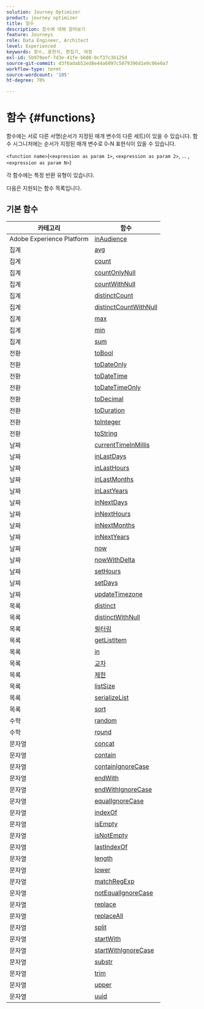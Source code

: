 ```yaml
---
solution: Journey Optimizer
product: journey optimizer
title: 함수
description: 함수에 대해 알아보기
feature: Journeys
role: Data Engineer, Architect
level: Experienced
keywords: 함수, 표현식, 편집기, 여정
exl-id: 5b978eef-7d3e-41fe-bb08-0cf37c3b125d
source-git-commit: d3f0adab52ed8e44a6097c5079396d1e9c06e0a7
workflow-type: tm+mt
source-wordcount: '185'
ht-degree: 70%

---
```


# 함수 {#functions}

함수에는 서로 다른 서명(순서가 지정된 매개 변수의 다른 세트)이 있을 수 있습니다. 함수 시그니처에는 순서가 지정된 매개 변수로 0-N 표현식이 있을 수 있습니다.

`<function name>`(`<expression as param 1>`, `<expression as param 2>`, ... ,`<expression as param N>`)

각 함수에는 특정 반환 유형이 있습니다.

다음은 지원되는 함수 목록입니다.

## 기본 함수

| 카테고리 | 함수 |
|-------------|-----------------------|
| Adobe Experience Platform | [inAudience](../functions/functioninaudience.md) |
| 집계 | [avg](../functions/functionavg.md) |
| 집계 | [count](../functions/functioncount.md) |
| 집계 | [countOnlyNull](../functions/functioncountonlynull.md) |
| 집계 | [countWithNull](../functions/functioncountwithnull.md) |
| 집계 | [distinctCount](../functions/functiondistinctcount.md) |
| 집계 | [distinctCountWithNull](../functions/functiondistinctcountwithnull.md) |
| 집계 | [max](../functions/functionmax.md) |
| 집계 | [min](../functions/functionmin.md) |
| 집계 | [sum](../functions/functionsum.md) |
| 전환 | [toBool](../functions/functiontobool.md) |
| 전환 | [toDateOnly](../functions/functiontodateonly.md) |
| 전환 | [toDateTime](../functions/functiontodatetime.md) |
| 전환 | [toDateTimeOnly](../functions/functiontodatetimeonly.md) |
| 전환 | [toDecimal](../functions/functiontodecimal.md) |
| 전환 | [toDuration](../functions/functiontoduration.md) |
| 전환 | [toInteger](../functions/functiontointeger.md) |
| 전환 | [toString](../functions/functiontostring.md) |
| 날짜 | [currentTimeInMillis](../functions/functioncurrenttimeinmillis.md) |
| 날짜 | [inLastDays](../functions/functioninlastdays.md) |
| 날짜 | [inLastHours](../functions/functioninlasthours.md) |
| 날짜 | [inLastMonths](../functions/functioninlastmonths.md) |
| 날짜 | [inLastYears](../functions/functioninlastyears.md) |
| 날짜 | [inNextDays](../functions/functioninnextdays.md) |
| 날짜 | [inNextHours](../functions/functioninnexthours.md) |
| 날짜 | [inNextMonths](../functions/functioninnextmonths.md) |
| 날짜 | [inNextYears](../functions/functioninnextyears.md) |
| 날짜 | [now](../functions/functionnow.md) |
| 날짜 | [nowWithDelta](../functions/functionnowwithdelta.md) |
| 날짜 | [setHours](../functions/functionsethours.md) |
| 날짜 | [setDays](../functions/functionsetdays.md) |
| 날짜 | [updateTimezone](../functions/functionupdatetimezone.md) |
| 목록 | [distinct](../functions/functiondistinct.md) |
| 목록 | [distinctWithNull](../functions/functiondistinctwithnull.md) |
| 목록 | [필터링](../functions/functionfilter.md) |
| 목록 | [getListItem](../functions/functiongetlistitem.md) |
| 목록 | [in](../functions/functionin.md) |
| 목록 | [교차](../functions/functionintersect.md) |
| 목록 | [제한](../functions/functionlimit.md) |
| 목록 | [listSize](../functions/functionlistsize.md) |
| 목록 | [serializeList](../functions/functionserializelist.md) |
| 목록 | [sort](../functions/functionsort.md) |
| 수학 | [random](../functions/functionrandom.md) |
| 수학 | [round](../functions/functionround.md) |
| 문자열 | [concat](../functions/functionconcat.md) |
| 문자열 | [contain](../functions/functioncontain.md) |
| 문자열 | [containIgnoreCase](../functions/functioncontainwithignorecase.md) |
| 문자열 | [endWith](../functions/functionendwith.md) |
| 문자열 | [endWithIgnoreCase](../functions/functionendwithignorecase.md) |
| 문자열 | [equalIgnoreCase](../functions/functionequalignorecase.md) |
| 문자열 | [indexOf](../functions/functionindexof.md) |
| 문자열 | [isEmpty](../functions/functionisempty.md) |
| 문자열 | [isNotEmpty](../functions/functionisnotempty.md) |
| 문자열 | [lastIndexOf](../functions/functionlastindexof.md) |
| 문자열 | [length](../functions/functionlength.md) |
| 문자열 | [lower](../functions/functionlower.md) |
| 문자열 | [matchRegExp](../functions/functionmatchregexp.md) |
| 문자열 | [notEqualIgnoreCase](../functions/functionnotequalignorecase.md) |
| 문자열 | [replace](../functions/functionreplace.md) |
| 문자열 | [replaceAll](../functions/functionreplaceall.md) |
| 문자열 | [split](../functions/functionsplit.md) |
| 문자열 | [startWith](../functions/functionstartwith.md) |
| 문자열 | [startWithIgnoreCase](../functions/functionstartwithignorecase.md) |
| 문자열 | [substr](../functions/functionsubstr.md) |
| 문자열 | [trim](../functions/functiontrim.md) |
| 문자열 | [upper](../functions/functionupper.md) |
| 문자열 | [uuid](../functions/functionuuid.md) |
